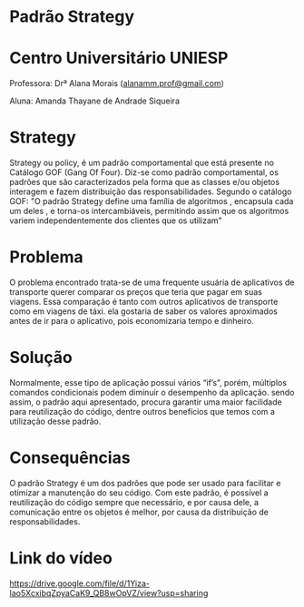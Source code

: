 # Padrão Strategy
# Centro Universitário UNIESP
Professora: Drª Alana Morais (alanamm.prof@gmail.com)

Aluna: Amanda Thayane de Andrade Siqueira

 
# Strategy
Strategy ou policy, é um padrão comportamental que está presente no Catálogo GOF (Gang Of Four). Diz-se como padrão comportamental, os padrões que são caracterizados pela forma que as classes e/ou objetos interagem e fazem distribuição das responsabilidades.
Segundo o catálogo GOF: "O padrão Strategy define uma família de algoritmos , encapsula cada um deles , e torna-os intercambiáveis, permitindo assim que os algoritmos variem independentemente dos clientes que os utilizam"


# Problema
O problema encontrado trata-se de uma frequente usuária de aplicativos de transporte querer comparar os preços que teria que pagar em suas viagens. Essa comparação é tanto com outros aplicativos de transporte como em viagens de táxi. ela gostaria de saber os valores aproximados antes de ir para o aplicativo, pois economizaria tempo e dinheiro.


# Solução
Normalmente, esse tipo de aplicação possui vários “if’s”, porém, múltiplos comandos condicionais podem diminuir o desempenho da aplicação. sendo assim, o padrão aqui apresentado, procura garantir uma maior facilidade para reutilização do código, dentre outros benefícios que temos com a utilização desse padrão.


# Consequências
O padrão Strategy é um dos padrões que pode ser usado para facilitar e otimizar a manutenção do seu código. 
Com este padrão, é possível a reutilização do código sempre que necessário, e por causa dele, a comunicação entre os objetos é melhor, por causa da distribuição de responsabilidades.

# Link do vídeo
https://drive.google.com/file/d/1Yiza-Iao5XcxibqZpyaCaK9_QB8wOpVZ/view?usp=sharing
